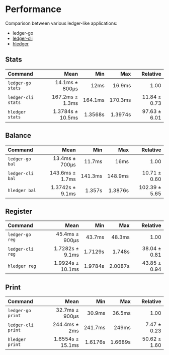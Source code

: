 # Performance

Comparison between various ledger-like applications:

- ledger-go
- [ledger-cli](https://ledger-cli.org)
- [hledger](https://hledger.org)

## Stats

| Command | Mean | Min | Max | Relative |
|:---|---:|---:|---:|---:|
| `ledger-go stats` | 14.1ms ± 800µs | 12ms | 16.9ms | 1.00 |
| `ledger-cli stats` | 167.2ms ± 1.3ms | 164.1ms | 170.3ms | 11.84 ± 0.73 |
| `hledger stats` | 1.3784s ± 10.5ms | 1.3568s | 1.3974s | 97.63 ± 6.01 |

## Balance

| Command | Mean | Min | Max | Relative |
|:---|---:|---:|---:|---:|
| `ledger-go bal` | 13.4ms ± 700µs | 11.7ms | 16ms | 1.00 |
| `ledger-cli bal` | 143.6ms ± 1.7ms | 141.3ms | 148.9ms | 10.71 ± 0.60 |
| `hledger bal` | 1.3742s ± 9.1ms | 1.357s | 1.3876s | 102.39 ± 5.65 |

## Register

| Command | Mean | Min | Max | Relative |
|:---|---:|---:|---:|---:|
| `ledger-go reg` | 45.4ms ± 900µs | 43.7ms | 48.3ms | 1.00 |
| `ledger-cli reg` | 1.7282s ± 9.1ms | 1.7129s | 1.748s | 38.04 ± 0.81 |
| `hledger reg` | 1.9924s ± 10.1ms | 1.9784s | 2.0087s | 43.85 ± 0.94 |

## Print

| Command | Mean | Min | Max | Relative |
|:---|---:|---:|---:|---:|
| `ledger-go print` | 32.7ms ± 900µs | 30.9ms | 36.5ms | 1.00 |
| `ledger-cli print` | 244.4ms ± 2ms | 241.7ms | 249ms | 7.47 ± 0.23 |
| `hledger print` | 1.6554s ± 15.1ms | 1.6176s | 1.6689s | 50.62 ± 1.60 |


